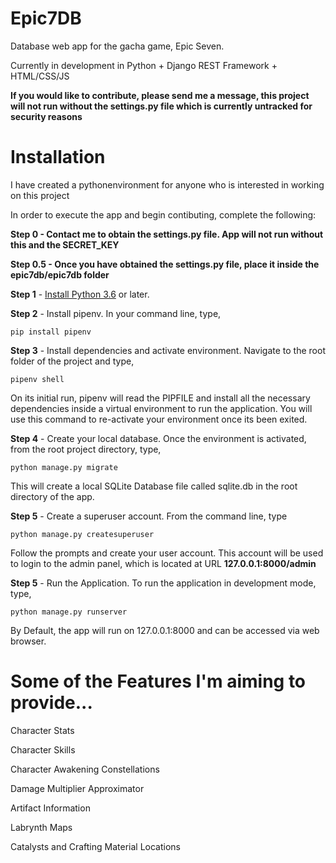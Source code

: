 # Epic7DB
Database web app for the gacha game, Epic Seven.

Currently in development in Python + Django REST Framework + HTML/CSS/JS

__If you would like to contribute, please send me a message, this project will not run without the settings.py file which is currently untracked for security reasons__

# Installation

I have created a pythonenvironment for anyone who is interested in working on this project

In order to execute the app and begin contibuting, complete the following:

__Step 0 - Contact me to obtain the settings.py file. App will not run without this and the SECRET_KEY__

__Step 0.5 - Once you have obtained the settings.py file, place it inside the epic7db/epic7db folder__

__Step 1__ - [Install Python 3.6](https://www.python.org/downloads/) or later.

__Step 2__  - Install pipenv.
In your command line, type,
```
pip install pipenv
```

__Step 3__ - Install dependencies and activate environment.
Navigate to the root folder of the project and type,
``` 
pipenv shell
```
On its initial run, pipenv will read the PIPFILE and install all the necessary dependencies inside a virtual environment to run the application. You will use this command to re-activate your environment once its been exited.

__Step 4__ - Create your local database.
Once the environment is activated, from the root project directory, type,
```
python manage.py migrate
```
This will create a local SQLite Database file called sqlite.db in the root directory of the app.

__Step 5__ - Create a superuser account.
From the command line, type 
```
python manage.py createsuperuser
```
Follow the prompts and create your user account. This account will be used to login to the admin panel, which is located at URL
__127.0.0.1:8000/admin__


__Step 5__ - Run the Application.
To run the application in development mode, type,
```
python manage.py runserver
```
By Default, the app will run on 127.0.0.1:8000 and can be accessed via web browser.


# Some of the Features I'm aiming to provide...

Character Stats

Character Skills

Character Awakening Constellations

Damage Multiplier Approximator

Artifact Information

Labrynth Maps

Catalysts and Crafting Material Locations

